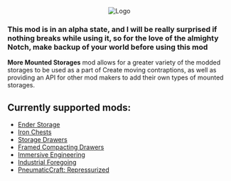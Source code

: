 <p align="center"><img src="https://imgur.com/yrrR3Lf.gif" alt="Logo"></p>

### This mod is in an alpha state, and I will be really surprised if nothing breaks while using it, so for the love of the almighty Notch, make backup of your world before using this mod

**More Mounted Storages** mod allows for a greater variety of the modded storages to be used as a part of Create moving contraptions, as well as providing an API for other mod makers to add their own types of mounted storages.

## Currently supported mods:
- [Ender Storage](https://www.curseforge.com/minecraft/mc-mods/ender-storage-1-8)
- [Iron Chests](https://www.curseforge.com/minecraft/mc-mods/iron-chests)
- [Storage Drawers](https://www.curseforge.com/minecraft/mc-mods/storage-drawers)
- [Framed Compacting Drawers](https://www.curseforge.com/minecraft/mc-mods/framed-compacting-drawers)
- [Immersive Engineering](https://www.curseforge.com/minecraft/mc-mods/immersive-engineering)
- [Industrial Foregoing](https://www.curseforge.com/minecraft/mc-mods/industrial-foregoing)
- [PneumaticCraft: Repressurized](https://www.curseforge.com/minecraft/mc-mods/pneumaticcraft-repressurized''')

